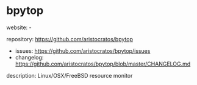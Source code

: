 bpytop
======


website: - 

repository: https://github.com/aristocratos/bpytop

  - issues: https://github.com/aristocratos/bpytop/issues
  - changelog: https://github.com/aristocratos/bpytop/blob/master/CHANGELOG.md


description: Linux/OSX/FreeBSD resource monitor
